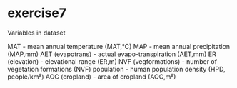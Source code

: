 # exercise7

Variables in dataset

MAT - mean annual temperature (MAT,℃)
MAP - mean annual precipitation (MAP,mm)
AET (evapotrans) - actual evapo-transpiration (AET,mm)
ER (elevation) - elevational range (ER,m)
NVF (vegformations) - number of vegetation formations (NVF)
population - human population density (HPD, people/km²)
AOC (cropland) - area of cropland (AOC,m²)